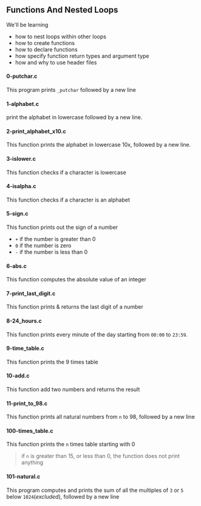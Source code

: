 ## Functions And Nested Loops
We'll be learning
* how to nest loops within other loops
* how to create functions
* how to declare functions
* how specify function return types and argument type
* how and why to use header files

#### 0-putchar.c
This program prints `_putchar` followed by a new line

#### 1-alphabet.c
print the alphabet in lowercase followed by a new line.

#### 2-print_alphabet_x10.c
This function prints the alphabet in lowercase 10x, followed by a new line.

#### 3-islower.c
This function checks if a character is lowercase

#### 4-isalpha.c
This function checks if a character is an alphabet

#### 5-sign.c
This function prints out the sign of a number
* `+` if the number is greater than 0
* `0` if the number is zero
* `-` if the number is less than 0

#### 6-abs.c
This function computes the absolute value of an integer

#### 7-print_last_digit.c
This function prints & returns the last digit of a number

#### 8-24_hours.c
This function prints every minute of the day starting from `00:00` to `23:59`.

#### 9-time_table.c
This function prints the 9 times table

#### 10-add.c
This function add two numbers and returns the result

#### 11-print_to_98.c
This function prints all natural numbers from `n` to 98, followed by a new line

#### 100-times_table.c
This function prints the `n` times table starting with 0
> if `n` is greater than 15, or less than 0, the function does not print anything

#### 101-natural.c
This program computes and prints the sum of all the multiples of `3` or `5` below `1024`(_excluded_), followed by a new line


